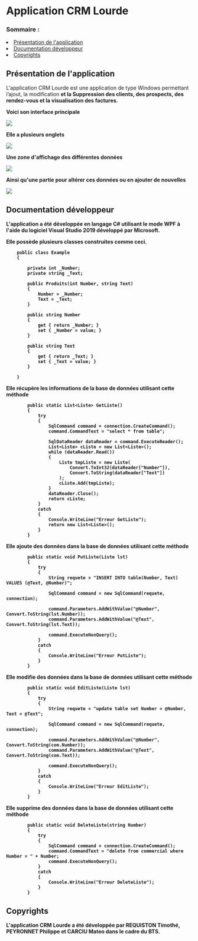 # Application CRM Lourde

<h3>Sommaire :</h3>
<li><a href="#presentation">Présentation de l'application</a></li>
<li><a href="#docs">Documentation développeur</a></li>
<li><a href="#copirights">Copyrights</a></li>

<h2 id="presentation">Présentation de l'application</h2>

<p>L'application CRM Lourde est une application de type Windows permettant l’ajout, la modification
<b>et la Suppression des clients, des prospects, des rendez-vous et la visualisation des factures.</p>

<p>Voici son interface principale</p>

<img src="img\Interface.png"/>

<p>Elle a plusieurs onglets</p>

<img src="img\Tabs.png"/>

<p>Une zone d'affichage des différentes données</p>

<img src="img\Datagrid.png"/>

<p>Ainsi qu'une partie pour altérer ces données ou en ajouter de nouvelles</p>

<img src="img\Form.png"/>

<h2 id="docs">Documentation développeur</h2>

<p>L'application a été développée en langage C# utilisant le mode WPF à l'aide du logiciel Visual Studio 2019 développé par Microsoft.</p>
<p>Elle possède plusieurs classes construites comme ceci.</p>

```
    public class Example
    {

        private int _Number;
        private string _Text;

        public Produits(int Number, string Text)
        {
            Number = _Number;
            Text = _Text;
        }

        public string Number
        {
            get { return _Number; }
            set { _Number = value; }
        }

        public string Text
        {
            get { return _Text; }
            set { _Text = value; }
        }

    }
```

<p>Elle récupère les informations de la base de données utilisant cette méthode</p>

```
        public static List<Liste> GetListe()
        {
            try
            {
                SqlCommand command = connection.CreateCommand();
                command.CommandText = "select * from table";

                SqlDataReader dataReader = command.ExecuteReader();
                List<Liste> cListe = new List<Liste>();
                while (dataReader.Read())
                {
                    Liste tmpListe = new Liste(
                        Convert.ToInt32(dataReader["Number"]),
                        Convert.ToString(dataReader["Text"])
                    );
                    cListe.Add(tmpListe);
                }
                dataReader.Close();
                return cListe;
            }
            catch
            {
                Console.WriteLine("Erreur GetListe");
                return new List<Liste>();
            }
        }
```

<p>Elle ajoute des données dans la base de données utilisant cette méthode</p>

```
        public static void PutListe(Liste lst)
        {
            try
            {
                String requete = "INSERT INTO table(Number, Text) VALUES (@Text, @Number)";

                SqlCommand command = new SqlCommand(requete, connection);

                command.Parameters.AddWithValue("@Number", Convert.ToString(lst.Number));
                command.Parameters.AddWithValue("@Text", Convert.ToString(lst.Text));

                command.ExecuteNonQuery();
            }
            catch
            {
                Console.WriteLine("Erreur PutListe");
            }
        }
```

<p>Elle modifie des données dans la base de données utilisant cette méthode</p>

```
        public static void EditListe(Liste lst)
        {
            try
            {
                String requete = "update table set Number = @Number, Text = @Text";

                SqlCommand command = new SqlCommand(requete, connection);

                command.Parameters.AddWithValue("@Number", Convert.ToString(com.Number));
                command.Parameters.AddWithValue("@Text", Convert.ToString(com.Text));

                command.ExecuteNonQuery();
            }
            catch
            {
                Console.WriteLine("Erreur EditListe");
            }
        }
```

<p>Elle supprime des données dans la base de données utilisant cette méthode</p>

```
        public static void DeleteListe(string Number)
        {
            try
            {
                SqlCommand command = connection.CreateCommand();
                command.CommandText = "delete from commercial where Number = " + Number;
                command.ExecuteNonQuery();
            }
            catch
            {
                Console.WriteLine("Erreur DeleteListe");
            }
        }
```

<h2 id="copirights">Copyrights</h2>

<p>L'application CRM Lourde a été développée par REQUISTON Timothé, PEYRONNET Philippe et CARCIU Mateo dans le cadre du BTS.</p>
